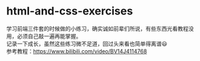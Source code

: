 # html-and-css-exercises
学习前端三件套的时候做的小练习，确实诚如前辈们所说，有些东西光看教程没用，必须自己敲一遍再能掌握。
<br>
记录一下成长，虽然这些练习微不足道，回过头来看也简单得离谱😃
<br>
参考教程：https://www.bilibili.com/video/BV14J4114768
